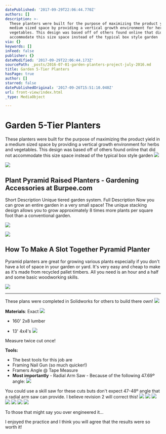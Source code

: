 ```yaml
---
datePublished: '2017-09-29T22:06:44.770Z'
authors: []
description: >-
  These planters were built for the purpose of maximizing the product yield in a
  medium sized space by providing a vertical growth environment for herbs and
  vegetables. This design was based off of others found online that did not
  accommodate this size space instead of the typical box style garden
via: {}
keywords: []
inFeed: false
publisher: {}
dateModified: '2017-09-29T22:06:44.173Z'
sourcePath: _posts/2016-07-01-garden-planters-project-july-2016.md
title: Garden 5-Tier Planters
hasPage: true
author: []
starred: false
datePublishedOriginal: '2017-09-26T15:51:10.040Z'
url: front-view/index.html
_type: MediaObject

---
```

# Garden 5-Tier Planters

These planters were built for the purpose of maximizing the product yield in a medium sized space by providing a vertical growth environment for herbs and vegetables. This design was based off of others found online that did not accommodate this size space instead of the typical box style garden
![](https://the-grid-user-content.s3-us-west-2.amazonaws.com/71480cd0-0c5a-4047-9b49-e81227ad801d.jpg)

<article style=""><img src="http://www.burpee.com/dw/image/v2/ABAQ_PRD/on/demandware.static/-/Sites-masterCatalog_Burpee/default/dweedaac2d/Images/Product%20Images/prod022690/prod022690.jpg?sw=322&amp;sh=380&amp;sm=fit" /><h1>Plant Pyramid Raised Planters - Gardening Accessories at Burpee.com</h1><p>Short Description Unique tiered garden system. Full Description Now you can grow an entire garden in a very small space! The unique stacking design allows you to grow approximately 8 times more plants per square foot than a conventional garden.</p></article>

![](https://the-grid-user-content.s3-us-west-2.amazonaws.com/042a8a96-d895-401a-9878-48169c30d551.jpg)

<article style=""><img src="https://s3-us-west-2.amazonaws.com/the-grid-img/p/ac661bf5a617f7e6ed5c22b9dcc5339679302470.jpg" /><h1>How To Make A Slot Together Pyramid Planter</h1><p>Pyramid planters are great for growing various plants especially if you don't have a lot of space in your garden or yard. It's very easy and cheap to make as it's made from recycled pallet timbers. All you need is an hour and a half and some basic woodworking skills.</p></article>

![](https://the-grid-user-content.s3-us-west-2.amazonaws.com/e7eb300b-e60a-4787-a4be-2a9a7e636f54.jpg)

---

These plans were completed in Solidworks for others to build there own!
![](https://s3-us-west-2.amazonaws.com/the-grid-img/p/e873cca0edd02e915ebaf0e948edbef475abc01b.png)

**Materials**: Exact
![](https://the-grid-user-content.s3-us-west-2.amazonaws.com/d079104c-0026-4dad-af0c-b3dfc3838755.png)

* 160' 2x8 lumber

* 13' 4x4's
![](https://s3-us-west-2.amazonaws.com/the-grid-img/p/369025f810ab0bc56b6ffca4ce9b32bdff5ff614.png)

Measure twice cut once!

**Tools:**

* The best tools for this job are
* Framing Nail Gun (so much quicker!)
* Framers Angle @ Tape Measure
* **Most importantly** - Radial Arm Saw - Because of the following 47.69º angle:
![](https://s3-us-west-2.amazonaws.com/the-grid-img/p/51b55e9ee3185f9b00aaad377cfd38a1cb4beb7a.png)

You could use a skill saw for these cuts buts don't expect 47-48º angle that a radial arm saw can provide. I believe revision 2 will correct this!
![](https://the-grid-user-content.s3-us-west-2.amazonaws.com/6c581f9d-c882-45db-be41-47d20cf7c651.png)
![](https://the-grid-user-content.s3-us-west-2.amazonaws.com/0b056123-4fc6-4b03-a479-0db5c4bb3b3c.png)
![](https://s3-us-west-2.amazonaws.com/the-grid-img/p/dd48ee74832c6e3f7dad86764e458c6ce71bbaab.png)
![](https://s3-us-west-2.amazonaws.com/the-grid-img/p/97e3a2e30f445bd4f85348c93f360d9eb21be56a.png)
![](https://the-grid-user-content.s3-us-west-2.amazonaws.com/fc929e50-cc5d-4cc9-92ee-0e475366789f.png)
![](https://the-grid-user-content.s3-us-west-2.amazonaws.com/05c5ceec-fc36-4717-9bef-bc6269311895.png)
![](https://s3-us-west-2.amazonaws.com/the-grid-img/p/8542c5d8c12b3a7ebfe9c0474c4106c2418ffdff.png)

To those that might say you over engineered it... 

I enjoyed the practice and I think you will agree that the results were so worth it!